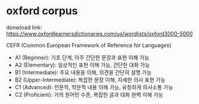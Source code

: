 # oxford corpus

donwload link: https://www.oxfordlearnersdictionaries.com/us/wordlists/oxford3000-5000  

CEFR (Common European Framework of Reference for Languages)
- A1 (Beginner): 기초 단계, 아주 간단한 문장과 표현 이해 가능
- A2 (Elementary): 일상적인 표현 이해 가능, 간단한 대화 가능
- B1 (Intermediate): 주요 내용을 이해, 의견을 간단히 설명 가능
- B2 (Upper-Intermediate): 복잡한 문장 이해, 자세한 의사 표현 가능
- C1 (Advanced): 전문적, 학문적 내용 이해 가능, 유창하게 의사소통 가능
- C2 (Proficient): 거의 원어민 수준, 복잡한 글과 대화 완벽 이해 가능
